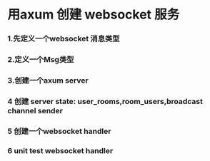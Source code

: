 # 用axum 创建 websocket 服务

### 1.先定义一个websocket 消息类型
### 2.定义一个Msg类型
### 3.创建一个axum server
### 4 创建  server state: user_rooms,room_users,broadcast channel sender
### 5 创建一个websocket handler
### 6 unit test websocket handler